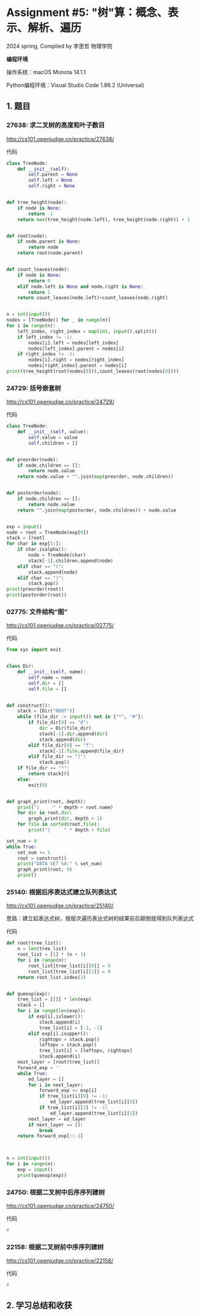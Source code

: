 # Assignment #5: "树"算：概念、表示、解析、遍历

2024 spring, Complied by 李思哲 物理学院



**编程环境**

操作系统：macOS Monota 14.1.1

Python编程环境：Visual Studio Code 1.86.2 (Universal)



## 1. 题目

### 27638: 求二叉树的高度和叶子数目

http://cs101.openjudge.cn/practice/27638/



代码

```python
class TreeNode:
    def __init__(self):
        self.parent = None
        self.left = None
        self.right = None


def tree_height(node):
    if node is None:
        return -1
    return max(tree_height(node.left), tree_height(node.right)) + 1


def root(node):
    if node.parent is None:
        return node
    return root(node.parent)


def count_leaves(node):
    if node is None:
        return 0
    elif node.left is None and node.right is None:
        return 1
    return count_leaves(node.left)+count_leaves(node.right)


n = int(input())
nodes = [TreeNode() for _ in range(n)]
for i in range(n):
    left_index, right_index = map(int, input().split())
    if left_index != -1:
        nodes[i].left = nodes[left_index]
        nodes[left_index].parent = nodes[i]
    if right_index != -1:
        nodes[i].right = nodes[right_index]
        nodes[right_index].parent = nodes[i]
print(tree_height(root(nodes[0])),count_leaves(root(nodes[0])))

```




### 24729: 括号嵌套树

http://cs101.openjudge.cn/practice/24729/



代码

```python
class TreeNode:
    def __init__(self, value):
        self.value = value
        self.children = []


def preorder(node):
    if node.children == []:
        return node.value
    return node.value + "".join(map(preorder, node.children))


def postorder(node):
    if node.children == []:
        return node.value
    return "".join(map(postorder, node.children)) + node.value


exp = input()
node = root = TreeNode(exp[0])
stack = [root]
for char in exp[1:]:
    if char.isalpha():
        node = TreeNode(char)
        stack[-1].children.append(node)
    elif char == "(":
        stack.append(node)
    elif char == ")":
        stack.pop()
print(preorder(root))
print(postorder(root))

```



### 02775: 文件结构“图”

http://cs101.openjudge.cn/practice/02775/


代码

```python
from sys import exit


class Dir:
    def __init__(self, name):
        self.name = name
        self.dir = []
        self.file = []


def construct():
    stack = [Dir("ROOT")]
    while (file_dir := input()) not in {"*", "#"}:
        if file_dir[0] == "d":
            dir = Dir(file_dir)
            stack[-1].dir.append(dir)
            stack.append(dir)
        elif file_dir[0] == "f":
            stack[-1].file.append(file_dir)
        elif file_dir == "]":
            stack.pop()
    if file_dir == "*":
        return stack[0]
    else:
        exit(0)


def graph_print(root, depth):
    print("|     " * depth + root.name)
    for dir in root.dir:
        graph_print(dir, depth + 1)
    for file in sorted(root.file):
        print("|     " * depth + file)

set_num = 0
while True:
    set_num += 1
    root = construct()
    print("DATA SET %d:" % set_num)
    graph_print(root, 0)
    print()

```




### 25140: 根据后序表达式建立队列表达式

http://cs101.openjudge.cn/practice/25140/



思路：建立起表达式树，按层次遍历表达式树的结果前后颠倒就得到队列表达式


代码

```python
def root(tree_list):
    n = len(tree_list)
    root_list = [1] * (n + 1)
    for i in range(n):
        root_list[tree_list[i][0]] = 0
        root_list[tree_list[i][1]] = 0
    return root_list.index(1)


def queexp(exp):
    tree_list = [[]] * len(exp)
    stack = []
    for i in range(len(exp)):
        if exp[i].islower():
            stack.append(i)
            tree_list[i] = [-1, -1]
        elif exp[i].isupper():
            rightopv = stack.pop()
            leftopv = stack.pop()
            tree_list[i] = [leftopv, rightopv]
            stack.append(i)
    next_layer = [root(tree_list)]
    forward_exp = ''
    while True:
        ed_layer = []
        for i in next_layer:
            forward_exp += exp[i]
            if tree_list[i][0] != -1:
                ed_layer.append(tree_list[i][0])
            if tree_list[i][1] != -1:
                ed_layer.append(tree_list[i][1])
        next_layer = ed_layer
        if next_layer == []:
            break
    return forward_exp[::-1]
    


n = int(input())
for i in range(n):
    exp = input()
    print(queexp(exp))

```




### 24750: 根据二叉树中后序序列建树

http://cs101.openjudge.cn/practice/24750/


代码

```python
# 

```





### 22158: 根据二叉树前中序序列建树

http://cs101.openjudge.cn/practice/22158/


代码

```python
# 

```





## 2. 学习总结和收获







